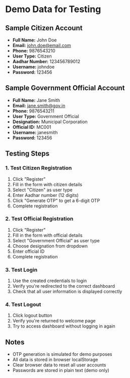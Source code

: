 # Demo Data for Testing

## Sample Citizen Account
- **Full Name:** John Doe
- **Email:** john.doe@email.com
- **Phone:** 9876543210
- **User Type:** Citizen
- **Aadhar Number:** 123456789012
- **Username:** johndoe
- **Password:** 123456

## Sample Government Official Account
- **Full Name:** Jane Smith
- **Email:** jane.smith@gov.in
- **Phone:** 9876543211
- **User Type:** Government Official
- **Designation:** Municipal Corporation
- **Official ID:** MC001
- **Username:** janesmith
- **Password:** 123456

## Testing Steps

### 1. Test Citizen Registration
1. Click "Register"
2. Fill in the form with citizen details
3. Select "Citizen" as user type
4. Enter Aadhar number (12 digits)
5. Click "Generate OTP" to get a 6-digit OTP
6. Complete registration

### 2. Test Official Registration
1. Click "Register"
2. Fill in the form with official details
3. Select "Government Official" as user type
4. Choose designation from dropdown
5. Enter official ID
6. Complete registration

### 3. Test Login
1. Use the created credentials to login
2. Verify you're redirected to the correct dashboard
3. Check that all user information is displayed correctly

### 4. Test Logout
1. Click logout button
2. Verify you're returned to welcome page
3. Try to access dashboard without logging in again

## Notes
- OTP generation is simulated for demo purposes
- All data is stored in browser localStorage
- Clear browser data to reset all user accounts
- Passwords are stored in plain text (demo only)
